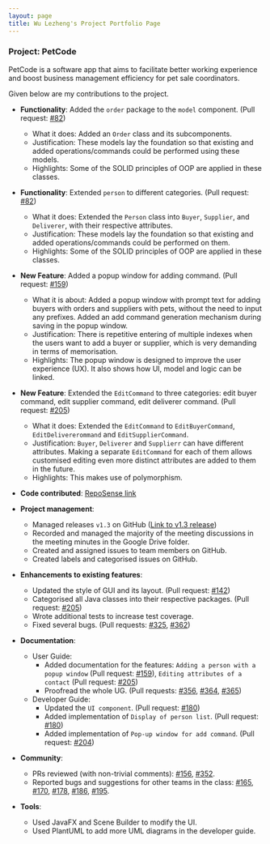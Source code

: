 ```yaml
---
layout: page
title: Wu Lezheng's Project Portfolio Page
---
```


### Project: PetCode

PetCode is a software app that aims to facilitate better working experience and boost business management efficiency for pet sale coordinators.

Given below are my contributions to the project.

* **Functionality**: Added the `order` package to the `model` component. (Pull request: [#82](https://github.com/AY2223S1-CS2103T-T09-2/tp/pull/82))
  * What it does: Added an `Order` class and its subcomponents.
  * Justification: These models lay the foundation so that existing and added operations/commands could be performed using these models.
  * Highlights: Some of the SOLID principles of OOP are applied in these classes.

* **Functionality**: Extended `person` to different categories. (Pull request: [#82](https://github.com/AY2223S1-CS2103T-T09-2/tp/pull/82))
  * What it does: Extended the `Person` class into `Buyer`, `Supplier`, and `Deliverer`, with their respective attributes.
  * Justification: These models lay the foundation so that existing and added operations/commands could be performed on them.
  * Highlights: Some of the SOLID principles of OOP are applied in these classes.

* **New Feature**: Added a popup window for adding command. (Pull request: [#159](https://github.com/AY2223S1-CS2103T-T09-2/tp/pull/159))
  * What it is about: Added a popup window with prompt text for adding buyers with orders and suppliers with pets, without the need to input any prefixes. Added an add command generation mechanism during saving in the popup window.
  * Justification: There is repetitive entering of multiple indexes when the users want to add a buyer or supplier, which is very demanding in terms of memorisation.
  * Highlights: The popup window is designed to improve the user experience (UX). It also shows how UI, model and logic can be linked.

* **New Feature**: Extended the `EditCommand` to three categories: edit buyer command, edit supplier command, edit deliverer command. (Pull request: [#205](https://github.com/AY2223S1-CS2103T-T09-2/tp/pull/205))
  * What it does: Extended the `EditCommand` to `EditBuyerCommand`, `EditDelivererommand` and `EditSupplierCommand`.
  * Justification: `Buyer`, `Deliverer` and `Supplierr` can have different attributes. Making a separate `EditCommand` for each of them allows customised editing even more distinct attributes are added to them in the future.
  * Highlights: This makes use of polymorphism.

* **Code contributed**: [RepoSense link](https://nus-cs2103-ay2223s1.github.io/tp-dashboard/?search=wu-lezheng&breakdown=true&sort=groupTitle&sortWithin=title&since=2022-09-16&timeframe=commit&mergegroup=&groupSelect=groupByRepos&checkedFileTypes=docs~functional-code~test-code~other&tabOpen=true&tabType=authorship&tabAuthor=Wu-Lezheng&tabRepo=AY2223S1-CS2103T-T09-2%2Ftp%5Bmaster%5D&authorshipIsMergeGroup=false&authorshipFileTypes=docs~functional-code~test-code&authorshipIsBinaryFileTypeChecked=false&authorshipIsIgnoredFilesChecked=false)

* **Project management**:
  * Managed releases `v1.3` on GitHub ([Link to v1.3 release](https://github.com/AY2223S1-CS2103T-T09-2/tp/releases/tag/v1.3.1))
  * Recorded and managed the majority of the meeting discussions in the meeting minutes in the Google Drive folder.
  * Created and assigned issues to team members on GitHub.
  * Created labels and categorised issues on GitHub.

* **Enhancements to existing features**:
  * Updated the style of GUI and its layout. (Pull request: [#142](https://github.com/AY2223S1-CS2103T-T09-2/tp/pull/142))
  * Categorised all Java classes into their respective packages. (Pull request: [#205](https://github.com/AY2223S1-CS2103T-T09-2/tp/pull/205))
  * Wrote additional tests to increase test coverage.
  * Fixed several bugs. (Pull requests: [#325](https://github.com/AY2223S1-CS2103T-T09-2/tp/pull/325), [#362](https://github.com/AY2223S1-CS2103T-T09-2/tp/pull/362))

* **Documentation**:
  * User Guide:
    * Added documentation for the features: `Adding a person with a popup window` (Pull request: [#159](https://github.com/AY2223S1-CS2103T-T09-2/tp/pull/159)), `Editing attributes of a contact` (Pull request: [#205](https://github.com/AY2223S1-CS2103T-T09-2/tp/pull/205))
    * Proofread the whole UG.
      (Pull requests: [#356](https://github.com/AY2223S1-CS2103T-T09-2/tp/pull/356), [#364](https://github.com/AY2223S1-CS2103T-T09-2/tp/pull/364), [#365](https://github.com/AY2223S1-CS2103T-T09-2/tp/pull/365))
  * Developer Guide:
    * Updated the `UI component`. (Pull request: [#180](https://github.com/AY2223S1-CS2103T-T09-2/tp/pull/180))
    * Added implementation of `Display of person list`. (Pull request: [#180](https://github.com/AY2223S1-CS2103T-T09-2/tp/pull/180))
    * Added implementation of `Pop-up window for add command`. (Pull request: [#204](https://github.com/AY2223S1-CS2103T-T09-2/tp/pull/204))

* **Community**:
  * PRs reviewed (with non-trivial comments):
    [\#156](https://github.com/AY2223S1-CS2103T-T09-2/tp/pull/156#discussion_r1000077198),
    [#352](https://github.com/AY2223S1-CS2103T-T09-2/tp/pull/352).
  * Reported bugs and suggestions for other teams in the class:
    [#165](https://github.com/AY2223S1-CS2103T-W08-2/tp/issues/165),
    [#170](https://github.com/AY2223S1-CS2103T-W08-2/tp/issues/170),
    [#178](https://github.com/AY2223S1-CS2103T-W08-2/tp/issues/178),
    [#186](https://github.com/AY2223S1-CS2103T-W08-2/tp/issues/186),
    [#195](https://github.com/AY2223S1-CS2103T-W08-2/tp/issues/195).

* **Tools**:
  * Used JavaFX and Scene Builder to modify the UI.
  * Used PlantUML to add more UML diagrams in the developer guide.
